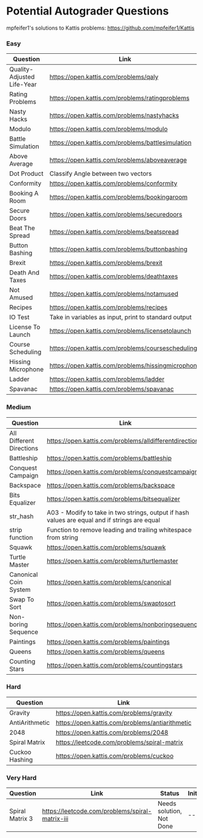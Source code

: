 # Potential Autograder Questions

mpfeifer1's solutions to Kattis problems:
https://github.com/mpfeifer1/Kattis

### Easy
|Question|Link|Status|Initial|
|---|---|---|---|
|Quality-Adjusted Life-Year| https://open.kattis.com/problems/qaly|Completed|Masoud|
|Rating Problems| https://open.kattis.com/problems/ratingproblems|Completed|Masoud|
|Nasty Hacks| https://open.kattis.com/problems/nastyhacks|Completed|Masoud|
|Modulo| https://open.kattis.com/problems/modulo|Completed|Masoud|
|Battle Simulation|https://open.kattis.com/problems/battlesimulation|Not Done|Masoud|
|Above Average|https://open.kattis.com/problems/aboveaverage|Completed|DJP|
|Dot Product| Classify Angle between two vectors |Completed|DJP|
|Conformity|https://open.kattis.com/problems/conformity|Completed|Masoud|
|Booking A Room| https://open.kattis.com/problems/bookingaroom|Completed|Masoud|
|Secure Doors|https://open.kattis.com/problems/securedoors|Completed|Masoud|
|Beat The Spread|https://open.kattis.com/problems/beatspread|Completed|Masoud|
|Button Bashing|https://open.kattis.com/problems/buttonbashing|Not Done|Masoud|
|Brexit|https://open.kattis.com/problems/brexit|Not Done|Masoud|
|Death And Taxes|https://open.kattis.com/problems/deathtaxes|Not Done|Masoud|
|Not Amused|https://open.kattis.com/problems/notamused|Not Done|Masoud|
|Recipes|https://open.kattis.com/problems/recipes|Not Done|Masoud|
|IO Test|Take in variables as input, print to standard output|Completed|DJP|
|License To Launch|https://open.kattis.com/problems/licensetolaunch|Not Done|DJP|
|Course Scheduling|https://open.kattis.com/problems/coursescheduling|Not Done|DJP|
|Hissing Microphone|https://open.kattis.com/problems/hissingmicrophone|Not Done|DJP|
|Ladder|https://open.kattis.com/problems/ladder|Not Done|DJP|
|Spavanac|https://open.kattis.com/problems/spavanac|Completed|Masoud|
### Medium
|Question|Link|Status|Initial|
|---|---|---|---|
|All Different Directions| https://open.kattis.com/problems/alldifferentdirections|Completed|DJP|
|Battleship| https://open.kattis.com/problems/battleship|Not Done|DJP|
|Conquest Campaign|https://open.kattis.com/problems/conquestcampaign|Completed|DJP|
|Backspace| https://open.kattis.com/problems/backspace|Completed|DJP|
|Bits Equalizer|https://open.kattis.com/problems/bitsequalizer|Completed|DJP|
|str_hash|A03 - Modify to take in two strings, output if hash values are equal and if strings are equal|Not Done|---|
|strip function|Function to remove leading and trailing whitespace from string|Not Done|---|
|Squawk|https://open.kattis.com/problems/squawk|Not Done|---|
|Turtle Master|https://open.kattis.com/problems/turtlemaster|Not Done|Masoud|
|Canonical Coin System|https://open.kattis.com/problems/canonical|Not Done|---|
|Swap To Sort|https://open.kattis.com/problems/swaptosort|Not Done|---|
|Non-boring Sequence|https://open.kattis.com/problems/nonboringsequences|Not Done|---|
|Paintings|https://open.kattis.com/problems/paintings|Not Done|---|
|Queens|https://open.kattis.com/problems/queens|Not Done|DJP|
|Counting Stars|https://open.kattis.com/problems/countingstars|Completed|DJP|

### Hard
|Question|Link|Status|Initial|
|---|---|---|---|
|Gravity|https://open.kattis.com/problems/gravity|Not Done|DJP|
|AntiArithmetic|https://open.kattis.com/problems/antiarithmetic|Completed|DJP|
|2048|https://open.kattis.com/problems/2048|Completed|DJP|
|Spiral Matrix| https://leetcode.com/problems/spiral-matrix|Completed|DJP|
|Cuckoo Hashing|https://open.kattis.com/problems/cuckoo|Not Done|---|

### Very Hard
|Question|Link|Status|Initial|
|---|---|---|---|
|Spiral Matrix 3|https://leetcode.com/problems/spiral-matrix-iii|Needs solution, Not Done|---|

